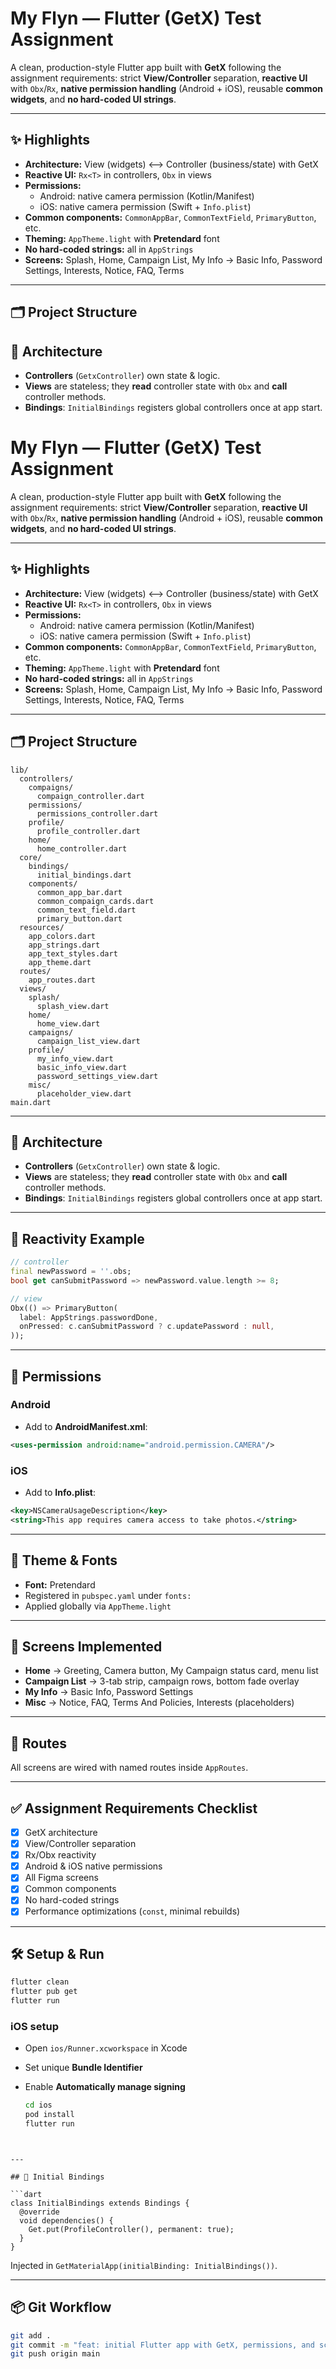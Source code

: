 # My Flyn — Flutter (GetX) Test Assignment

A clean, production-style Flutter app built with **GetX** following the assignment requirements: strict **View/Controller** separation, **reactive UI** with `Obx`/`Rx`, **native permission handling** (Android + iOS), reusable **common widgets**, and **no hard-coded UI strings**.

---

## ✨ Highlights

- **Architecture:** View (widgets) ⟷ Controller (business/state) with GetX
- **Reactive UI:** `Rx<T>` in controllers, `Obx` in views
- **Permissions:**  
  - Android: native camera permission (Kotlin/Manifest)  
  - iOS: native camera permission (Swift + `Info.plist`)
- **Common components:** `CommonAppBar`, `CommonTextField`, `PrimaryButton`, etc.
- **Theming:** `AppTheme.light` with **Pretendard** font
- **No hard-coded strings:** all in `AppStrings`
- **Screens:** Splash, Home, Campaign List, My Info → Basic Info, Password Settings, Interests, Notice, FAQ, Terms

---

## 🗂️ Project Structure


## 🧱 Architecture

- **Controllers** (`GetxController`) own state & logic.  
- **Views** are stateless; they **read** controller state with `Obx` and **call** controller methods.  
- **Bindings**: `InitialBindings` registers global controllers once at app start.



# My Flyn — Flutter (GetX) Test Assignment

A clean, production-style Flutter app built with **GetX** following the assignment requirements: strict **View/Controller** separation, **reactive UI** with `Obx`/`Rx`, **native permission handling** (Android + iOS), reusable **common widgets**, and **no hard-coded UI strings**.

---

## ✨ Highlights

- **Architecture:** View (widgets) ⟷ Controller (business/state) with GetX
- **Reactive UI:** `Rx<T>` in controllers, `Obx` in views
- **Permissions:**  
  - Android: native camera permission (Kotlin/Manifest)  
  - iOS: native camera permission (Swift + `Info.plist`)
- **Common components:** `CommonAppBar`, `CommonTextField`, `PrimaryButton`, etc.
- **Theming:** `AppTheme.light` with **Pretendard** font
- **No hard-coded strings:** all in `AppStrings`
- **Screens:** Splash, Home, Campaign List, My Info → Basic Info, Password Settings, Interests, Notice, FAQ, Terms

---

## 🗂️ Project Structure

```
lib/
  controllers/
    compaigns/
      compaign_controller.dart
    permissions/
      permissions_controller.dart
    profile/
      profile_controller.dart
    home/
      home_controller.dart
  core/
    bindings/
      initial_bindings.dart
    components/
      common_app_bar.dart
      common_compaign_cards.dart
      common_text_field.dart
      primary_button.dart
  resources/
    app_colors.dart
    app_strings.dart
    app_text_styles.dart
    app_theme.dart
  routes/
    app_routes.dart
  views/
    splash/
      splash_view.dart
    home/
      home_view.dart
    campaigns/
      campaign_list_view.dart
    profile/
      my_info_view.dart
      basic_info_view.dart
      password_settings_view.dart
    misc/
      placeholder_view.dart
main.dart
```

---

## 🧱 Architecture

- **Controllers** (`GetxController`) own state & logic.  
- **Views** are stateless; they **read** controller state with `Obx` and **call** controller methods.  
- **Bindings**: `InitialBindings` registers global controllers once at app start.

---

## 🔁 Reactivity Example

```dart
// controller
final newPassword = ''.obs;
bool get canSubmitPassword => newPassword.value.length >= 8;

// view
Obx(() => PrimaryButton(
  label: AppStrings.passwordDone,
  onPressed: c.canSubmitPassword ? c.updatePassword : null,
));
```

---

## 🔐 Permissions

### Android
- Add to **AndroidManifest.xml**:
```xml
<uses-permission android:name="android.permission.CAMERA"/>
```

### iOS
- Add to **Info.plist**:
```xml
<key>NSCameraUsageDescription</key>
<string>This app requires camera access to take photos.</string>
```

---

## 🎨 Theme & Fonts

- **Font:** Pretendard  
- Registered in `pubspec.yaml` under `fonts:`  
- Applied globally via `AppTheme.light`

---

## 📱 Screens Implemented

- **Home** → Greeting, Camera button, My Campaign status card, menu list  
- **Campaign List** → 3-tab strip, campaign rows, bottom fade overlay  
- **My Info** → Basic Info, Password Settings  
- **Misc** → Notice, FAQ, Terms And Policies, Interests (placeholders)

---

## 🧭 Routes

All screens are wired with named routes inside `AppRoutes`.

---

## ✅ Assignment Requirements Checklist

- [x] GetX architecture  
- [x] View/Controller separation  
- [x] Rx/Obx reactivity  
- [x] Android & iOS native permissions  
- [x] All Figma screens  
- [x] Common components  
- [x] No hard-coded strings  
- [x] Performance optimizations (`const`, minimal rebuilds)

---

## 🛠️ Setup & Run

```bash
flutter clean
flutter pub get
flutter run
```

### iOS setup
- Open `ios/Runner.xcworkspace` in Xcode  
- Set unique **Bundle Identifier**  
- Enable **Automatically manage signing**
  
  ```bash
  cd ios
  pod install
  flutter run
```
  

---

## 🔌 Initial Bindings

```dart
class InitialBindings extends Bindings {
  @override
  void dependencies() {
    Get.put(ProfileController(), permanent: true);
  }
}
```

Injected in `GetMaterialApp(initialBinding: InitialBindings())`.

---

## 📦 Git Workflow

```bash
git add .
git commit -m "feat: initial Flutter app with GetX, permissions, and screens"
git push origin main
```




